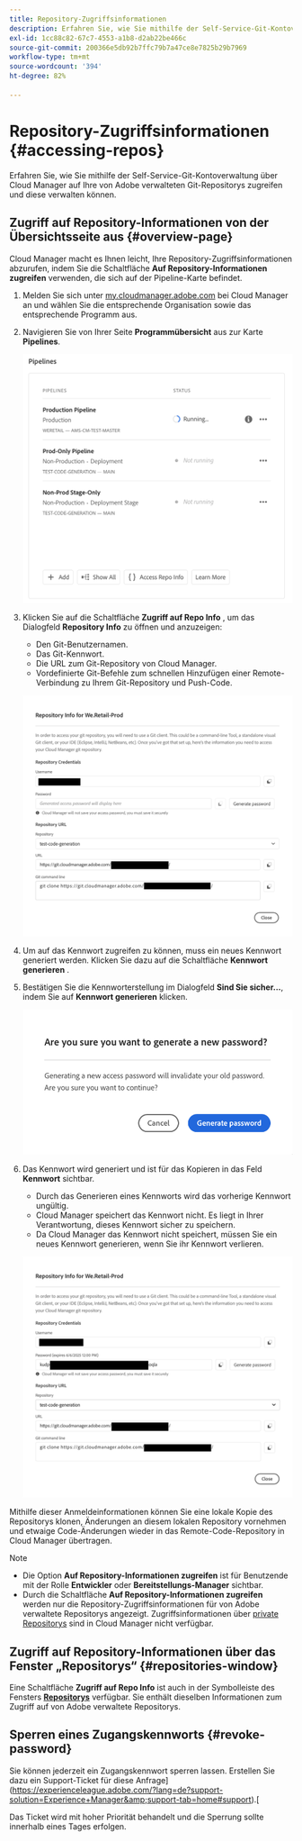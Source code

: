 ```yaml
---
title: Repository-Zugriffsinformationen
description: Erfahren Sie, wie Sie mithilfe der Self-Service-Git-Kontoverwaltung über Cloud Manager auf Ihre von Adobe verwalteten Git-Repositorys zugreifen und diese verwalten können.
exl-id: 1cc88c82-67c7-4553-a1b8-d2ab22be466c
source-git-commit: 200366e5db92b7ffc79b7a47ce8e7825b29b7969
workflow-type: tm+mt
source-wordcount: '394'
ht-degree: 82%

---
```


# Repository-Zugriffsinformationen {#accessing-repos}

Erfahren Sie, wie Sie mithilfe der Self-Service-Git-Kontoverwaltung über Cloud Manager auf Ihre von Adobe verwalteten Git-Repositorys zugreifen und diese verwalten können.

## Zugriff auf Repository-Informationen von der Übersichtsseite aus {#overview-page}

Cloud Manager macht es Ihnen leicht, Ihre Repository-Zugriffsinformationen abzurufen, indem Sie die Schaltfläche **Auf Repository-Informationen zugreifen** verwenden, die sich auf der Pipeline-Karte befindet.

1. Melden Sie sich unter [my.cloudmanager.adobe.com](https://my.cloudmanager.adobe.com/) bei Cloud Manager an und wählen Sie die entsprechende Organisation sowie das entsprechende Programm aus.

1. Navigieren Sie von Ihrer Seite **Programmübersicht** aus zur Karte **Pipelines**.

   ![Schaltfläche „Auf Repository-Informationen zugreifen“ auf der Karte „Umgebungen“](assets/pipelines-card.png)

1. Klicken Sie auf die Schaltfläche **Zugriff auf Repo Info** , um das Dialogfeld **Repository Info** zu öffnen und anzuzeigen:

   * Den Git-Benutzernamen.
   * Das Git-Kennwort.
   * Die URL zum Git-Repository von Cloud Manager.
   * Vordefinierte Git-Befehle zum schnellen Hinzufügen einer Remote-Verbindung zu Ihrem Git-Repository und Push-Code.

   ![Fenster „Repository-Informationen“](assets/access-repo-info.png)

1. Um auf das Kennwort zugreifen zu können, muss ein neues Kennwort generiert werden. Klicken Sie dazu auf die Schaltfläche **Kennwort generieren** .

1. Bestätigen Sie die Kennworterstellung im Dialogfeld **Sind Sie sicher...**, indem Sie auf **Kennwort generieren** klicken.

   ![Kennwortgenerierung bestätigen](assets/confirm-password-generation.png)

1. Das Kennwort wird generiert und ist für das Kopieren in das Feld **Kennwort** sichtbar.

   * Durch das Generieren eines Kennworts wird das vorherige Kennwort ungültig.
   * Cloud Manager speichert das Kennwort nicht. Es liegt in Ihrer Verantwortung, dieses Kennwort sicher zu speichern.
   * Da Cloud Manager das Kennwort nicht speichert, müssen Sie ein neues Kennwort generieren, wenn Sie ihr Kennwort verlieren.

   ![Beispiel eines generierten Kennworts](assets/generated-password.png)

Mithilfe dieser Anmeldeinformationen können Sie eine lokale Kopie des Repositorys klonen, Änderungen an diesem lokalen Repository vornehmen und etwaige Code-Änderungen wieder in das Remote-Code-Repository in Cloud Manager übertragen.

>[!NOTE]
>
>* Die Option **Auf Repository-Informationen zugreifen** ist für Benutzende mit der Rolle **Entwickler** oder **Bereitstellungs-Manager** sichtbar.
>* Durch die Schaltfläche **Auf Repository-Informationen zugreifen** werden nur die Repository-Zugriffsinformationen für von Adobe verwaltete Repositorys angezeigt. Zugriffsinformationen über [private Repositorys](private-repositories.md) sind in Cloud Manager nicht verfügbar.

## Zugriff auf Repository-Informationen über das Fenster „Repositorys“ {#repositories-window}

Eine Schaltfläche **Zugriff auf Repo Info** ist auch in der Symbolleiste des Fensters [**Repositorys**](managing-repositories.md) verfügbar. Sie enthält dieselben Informationen zum Zugriff auf von Adobe verwaltete Repositorys.

## Sperren eines Zugangskennworts {#revoke-password}

Sie können jederzeit ein Zugangskennwort sperren lassen. Erstellen Sie dazu ein Support-Ticket für diese Anfrage](https://experienceleague.adobe.com/?lang=de?support-solution=Experience+Manager&amp;support-tab=home#support).[

Das Ticket wird mit hoher Priorität behandelt und die Sperrung sollte innerhalb eines Tages erfolgen.
